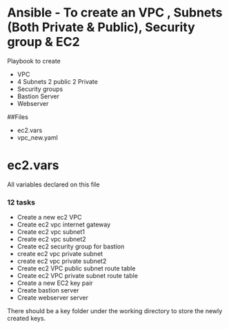 # Ansible - To create an VPC , Subnets (Both Private & Public), Security group & EC2

Playbook to create 
 - VPC 
 - 4 Subnets 
      2 public 
      2 Private
 - Security groups 
 - Bastion Server
 - Webserver

##Files

  -  ec2.vars
  - vpc_new.yaml
 
#  ec2.vars
All variables declared on this file

### 12 tasks
  -  Create a new ec2 VPC
  - Create ec2 vpc internet gateway
  - Create ec2 vpc subnet1
  - Create ec2 vpc subnet2
  - Create ec2 security group for bastion
  - create ec2 vpc private subnet
  - create ec2 vpc private subnet2
  - Create ec2 VPC public subnet route table
  - Create ec2 VPC private subnet route table
  - Create a new EC2 key pair
  - Create bastion server
  - Create webserver server

There should be a key folder under the working directory to store the newly created keys.
